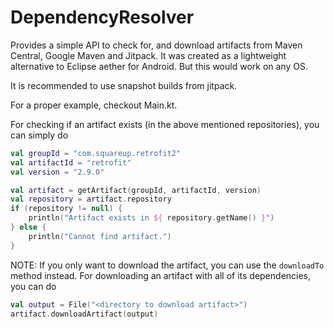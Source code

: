 # DependencyResolver

Provides a simple API to check for, and download artifacts from Maven Central, Google Maven and Jitpack.
It was created as a lightweight alternative to Eclipse aether for Android. But this would work on any OS.

It is recommended to use snapshot builds from jitpack.

For a proper example, checkout Main.kt.

For checking if an artifact exists (in the above mentioned repositories), you can simply do
```kt
val groupId = "com.squareup.retrofit2"
val artifactId = "retrofit"
val version = "2.9.0"

val artifact = getArtifact(groupId, artifactId, version)
val repository = artifact.repository
if (repository != null) {
    println("Artifact exists in ${ repository.getName() }")
} else {
    println("Cannot find artifact.")
}
```

NOTE: If you only want to download the artifact, you can use the `downloadTo` method instead.
For downloading an artifact with all of its dependencies, you can do
```kt
val output = File("<directory to download artifact>")
artifact.downloadArtifact(output)
```
